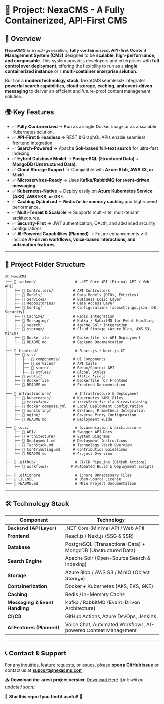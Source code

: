 # **📌 Project: NexaCMS - A Fully Containerized, API-First CMS**

## **🚀 Overview**
**NexaCMS** is a next-generation, **fully containerized, API-first Content Management System (CMS)** designed to be **scalable, high-performance, and composable**. This system provides developers and enterprises with **full control over deployment**, offering the flexibility to run as a **single containerized instance** or a **multi-container enterprise solution**.

Built on a **modern technology stack**, NexaCMS seamlessly integrates **powerful search capabilities, cloud storage, caching, and event-driven messaging** to deliver an efficient and future-proof content management solution.

## **🌍 Key Features**
- ✅ **Fully Containerized** → Run as a single Docker image or as a scalable Kubernetes solution.
- ✅ **API-First & Headless** → REST & GraphQL APIs enable seamless frontend integration.
- ✅ **Search-Powered** → Apache **Solr-based full-text search** for ultra-fast indexing.
- ✅ **Hybrid Database Model** → **PostgreSQL (Structured Data)** + **MongoDB (Unstructured Data)**.
- ✅ **Cloud Storage Support** → Compatible with **Azure Blob, AWS S3, or MinIO**.
- ✅ **Microservices-Ready** → Uses **Kafka/RabbitMQ for event-driven messaging**.
- ✅ **Kubernetes-Native** → Deploy easily on **Azure Kubernetes Service (AKS), AWS EKS, or GKE**.
- ✅ **Caching Optimized** → **Redis for in-memory caching** and high-speed performance.
- ✅ **Multi-Tenant & Scalable** → Supports multi-site, multi-tenant architectures.
- ✅ **Security-First** → JWT authentication, OAuth, and advanced security configurations.
- ✅ **AI-Powered Capabilities (Planned)** → Future enhancements will include **AI-driven workflows, voice-based interactions, and automation features**.

---

## **📂 Project Folder Structure**
```
📦 NexaCMS
├── 📂 backend/                  # .NET Core API (Minimal API / Web API)
│   ├── 📂 Controllers/         # API Controllers
│   ├── 📂 Models/              # Data Models (DTOs, Entities)
│   ├── 📂 Services/            # Business Logic Layer
│   ├── 📂 Repositories/        # Data Access Layer
│   ├── 📂 Config/              # Configurations (appsettings.json, DB, Security)
│   ├── 📂 Caching/             # Redis Integration
│   ├── 📂 Messaging/           # Kafka / RabbitMQ for Event Handling
│   ├── 📂 search/              # Apache Solr Integration
│   ├── 📂 storage/             # Cloud Storage (Azure Blob, AWS S3, MinIO)
│   ├── 📂 Dockerfile           # Dockerfile for API Deployment
│   └── 📂 README.md            # Backend Documentation
│
├── 📂 frontend/                 # React.js / Next.js UI
│   ├── 📂 src/
│   │   ├── 📂 components/      # UI Components
│   │   ├── 📂 services/        # API Calls
│   │   ├── 📂 store/           # Redux/Context API
│   │   ├── 📂 styles/          # Global Styles
│   ├── 📂 public/              # Static Assets
│   ├── 📂 Dockerfile           # Dockerfile for Frontend
│   └── 📂 README.md            # Frontend Documentation
│
├── 📂 infrastructure/           # Infrastructure & Deployment
│   ├── 📂 kubernetes/          # Kubernetes YAML Files
│   ├── 📂 terraform/           # Terraform for Cloud Provisioning
│   ├── 📂 docker-compose.yml   # Local Deployment Configuration
│   ├── 📂 monitoring/          # Grafana, Prometheus Integration
│   ├── 📂 nginx/               # Reverse Proxy Configuration
│   └── 📂 README.md            # Deployment Guide
│
├── 📂 docs/                     # Documentation & Architecture
│   ├── 📂 API/                 # Swagger API Docs
│   ├── 📂 Architecture/        # System Diagrams
│   ├── 📂 Deployment.md        # Deployment Instructions
│   ├── 📂 TechStack.md         # Technology Stack Overview
│   ├── 📂 Contributing.md      # Contribution Guidelines
│   └── 📂 README.md            # Project Overview
│
├── 📂 .github/                  # CI/CD Pipeline (GitHub Actions)
│   ├── 📂 workflows/          # Automated Build & Deployment Scripts
│
├── 📂 .gitignore                # Ignore Unnecessary Files
├── 📂 LICENSE                   # Open-Source License
└── 📂 README.md                 # Main Project Documentation
```

---

## **🛠 Technology Stack**
| **Component**         | **Technology**  |
|----------------------|---------------|
| **Backend (API Layer)** | .NET Core (Minimal API / Web API)  |
| **Frontend** | React.js / Next.js (SSG & SSR)  |
| **Database** | PostgreSQL (Transactional Data) + MongoDB (Unstructured Data) |
| **Search Engine** | Apache Solr (Open-Source Search & Indexing) |
| **Storage** | Azure Blob / AWS S3 / MinIO (Object Storage) |
| **Containerization** | Docker + Kubernetes (AKS, EKS, GKE) |
| **Caching** | Redis / In-Memory Cache |
| **Messaging & Event Handling** | Kafka / RabbitMQ (Event-Driven Architecture) |
| **CI/CD** | GitHub Actions, Azure DevOps, Jenkins |
| **AI Features (Planned)** | Voice Chat, Automated Workflows, AI-powered Content Management |

---

## **📞 Contact & Support**
For any inquiries, feature requests, or issues, please **open a GitHub issue** or contact us at **support@nexacms.com**.

📥 **Download the latest project version**: [Download Here](#) *(Link will be updated soon)*

🌟 **Star this repo if you find it useful!** 🚀

